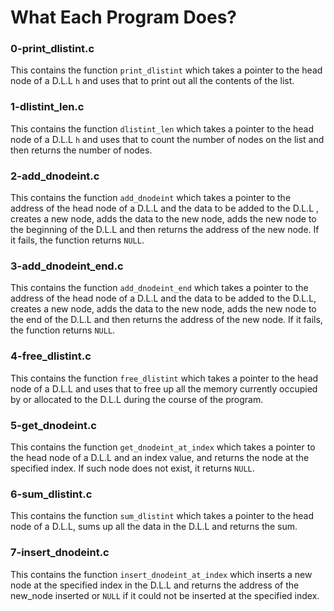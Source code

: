 # What Each Program Does?

### 0-print_dlistint.c
This contains the function `print_dlistint` which takes a pointer to the head node of a D.L.L `h` and uses that to print out all the contents of the list.

### 1-dlistint_len.c
This contains the function `dlistint_len` which takes a pointer to the head node of a D.L.L `h` and uses that to count the number of nodes on the list and then returns the number of nodes.

### 2-add_dnodeint.c
This contains the function `add_dnodeint` which takes a pointer to the address of the head node of a D.L.L and the data to be added to the D.L.L , creates a new node, adds the data to the new node, adds the new node to the beginning of the D.L.L and then returns the address of the new node. If it fails, the function returns `NULL`.

### 3-add_dnodeint_end.c
This contains the function `add_dnodeint_end` which takes a pointer to the address of the head node of a D.L.L and the data to be added to the D.L.L, creates a new node, adds the data to the new node, adds the new node to the end of the D.L.L and then returns the address of the new node. If it fails, the function returns `NULL`.

### 4-free_dlistint.c
This contains the function `free_dlistint` which takes a pointer to the head node of a D.L.L and uses that to free up all the memory currently occupied by or allocated to the D.L.L during the course of the program.

### 5-get_dnodeint.c
This contains the function `get_dnodeint_at_index` which takes a pointer to the head node of a D.L.L and an index value, and returns the node at the specified index. If such node does not exist, it returns `NULL`.

### 6-sum_dlistint.c
This contains the function `sum_dlistint` which takes a pointer to the head node of a D.L.L, sums up all the data in the D.L.L and returns the sum.

### 7-insert_dnodeint.c
This contains the function `insert_dnodeint_at_index` which inserts a new node at the specified index in the D.L.L and returns the address of the new_node inserted or `NULL` if it could not be inserted at the specified index.

###     
